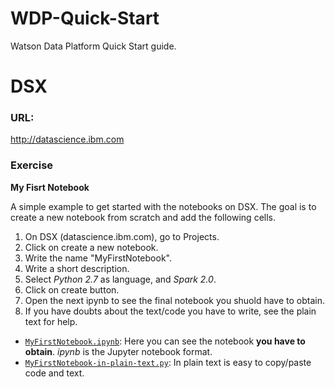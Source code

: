 # WDP-Quick-Start
Watson Data Platform Quick Start guide.



# DSX
### URL: 
http://datascience.ibm.com

### Exercise
**My Fisrt Notebook**

A simple example to get started with the notebooks on DSX. The goal is to create a new notebook from scratch and add the following cells. 

1. On DSX (datascience.ibm.com), go to Projects.
2. Click on create a new notebook.
3. Write the name "MyFirstNotebook".
4. Write a short description.
5. Select *Python 2.7* as language, and *Spark 2.0*.
6. Click on create button.
7. Open the next ipynb to see the final notebook you shuold have to obtain.
8. If you have doubts about the text/code you have to write, see the plain text for help.


- [`MyFirstNotebook.ipynb`](https://github.com/nachoad/WDP-Quick-Start/blob/master/python/MyFirstNotebook.ipynb): Here you can see the notebook **you have to obtain**. *ipynb* is the Jupyter notebook format.  
- [`MyFirstNotebook-in-plain-text.py`](https://github.com/nachoad/WDP-Quick-Start/blob/master/python/MyFirstNotebook-plain.py): In plain text is easy to copy/paste code and text.
